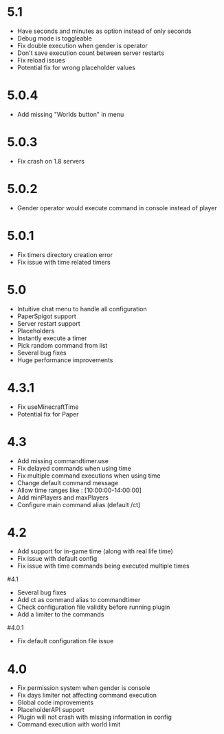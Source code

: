 # 5.1

- Have seconds and minutes as option instead of only seconds
- Debug mode is toggleable
- Fix double execution when gender is operator
- Don't save execution count between server restarts
- Fix reload issues
- Potential fix for wrong placeholder values

# 5.0.4

- Add missing "Worlds button"  in menu

# 5.0.3

- Fix crash on 1.8 servers

# 5.0.2

- Gender operator would execute command in console instead of player

# 5.0.1

- Fix timers directory creation error
- Fix issue with time related timers

# 5.0

- Intuitive chat menu to handle all configuration
- PaperSpigot support
- Server restart support
- Placeholders
- Instantly execute a timer
- Pick random command from list
- Several bug fixes
- Huge performance improvements

# 4.3.1

- Fix useMinecraftTime
- Potential fix for Paper

# 4.3

- Add missing commandtimer.use
- Fix delayed commands when using time
- Fix multiple command executions when using time
- Change default command message
- Allow time ranges like : [10:00:00-14:00:00]
- Add minPlayers and maxPlayers
- Configure main command alias (default /ct)

# 4.2

- Add support for in-game time (along with real life time)
- Fix issue with default config
- Fix issue with time commands being executed multiple times

#4.1

- Several bug fixes
- Add ct as command alias to commandtimer
- Check configuration file validity before running plugin
- Add a limiter to the commands

#4.0.1

- Fix default configuration file issue

# 4.0

- Fix permission system when gender is console
- Fix days limiter not affecting command execution
- Global code improvements
- PlaceholderAPI support
- Plugin will not crash with missing information in config
- Command execution with world limit